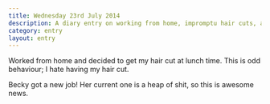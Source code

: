 ```yaml
---
title: Wednesday 23rd July 2014
description: A diary entry on working from home, impromptu hair cuts, and Becky's new job
category: entry
layout: entry
---
```


Worked from home and decided to get my hair cut at lunch time. This is odd behaviour; I hate having my hair cut.

Becky got a new job! Her current one is a heap of shit, so this is awesome news.
